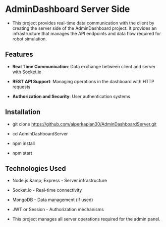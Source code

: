 # AdminDashboard Server Side

- This project provides real-time data communication with the client by creating the server side of the AdminDashboard project. It provides an infrastructure that manages the API endpoints and data flow required for robot simulation.

## Features 

- **Real Time Communication**: Data exchange between client and server with Socket.io 

- **REST API Support**: Managing operations in the dashboard with HTTP requests 

- **Authorization and Security**: User authentication systems 

## Installation 

- git clone https://github.com/alperkaplan30/AdminDashboardServer.git

- cd AdminDashboardServer

- npm install

- npm start

## Technologies Used

- Node.js &amp;amp; Express - Server infrastructure

- Socket.io - Real-time connectivity

- MongoDB - Data management (if used)

- JWT or Session - Authorization mechanisms

- This project manages all server operations required for the admin panel.
